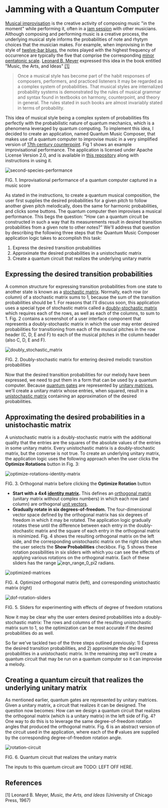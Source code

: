 # Jamming with a Quantum Computer

[Musical improvisation](https://en.wikipedia.org/wiki/Musical_improvisation) is the creative activity of composing music "in the moment" while performing it, often in a [jam session](https://en.wikipedia.org/wiki/Jam_session) with other musicians. Although composing and performing music is a creative process, the underlying musical style informs the probabilities of note and rhytym choices that the musician makes. For example, when improvising in the style of [twelve-bar blues](https://en.wikipedia.org/wiki/Twelve-bar_blues), the notes played with the highest frequency of occurrence are typically the five that comprise the corresponding [minor pentatonic scale](https://en.wikipedia.org/wiki/Pentatonic_scale#Minor_pentatonic_scale). [Leonard B. Meyer](https://en.wikipedia.org/wiki/Leonard_B._Meyer) expressed this idea in the book entitled "Music, the Arts, and Ideas" [[1]](#references)

> Once a musical style has become part of the habit responses of composers, performers, and practiced listeners it may be regarded as a complex system of probabilities. That musical styles are internalized probability systems is demonstrated by the rules of musical grammar and syntax found in textbooks on harmony, counterpoint, and theory in general. The rules stated in such books are almost invariably stated in terms of probability. 

This idea of musical style being a complex system of probabilities fits perfectly with the probabilistic nature of quantum mechanics, which is a phenomena leveraged by quantum computing. To implement this idea, I decided to create an application, named Quantum Music Composer, that makes use of a quantum computer to improvise music in a very simplified version of [17th century counterpoint](https://en.wikipedia.org/wiki/Counterpoint). Fig 1 shows an example improvisational performance. The application is licensed under Apache License Version 2.0, and is available in [this repository](https://github.com/JavaFXpert/quantum-toy-piano) along with instructions in using it. 

![second-species-performance](second-species-performance.png)

FIG. 1. Improvisational performance of a quantum computer captured in a music score 

As stated in the instructions, to create a quantum musical composition, the user first supplies the desired probabilities for a given pitch to follow another given pitch melodically, does the same for harmonic probabilities, and clicks some buttons. The quantum computer then improvises a musical performance. This begs the question: "How can a quantum circuit be constructed in such a way that its measurements result in desired transition probabilities from a given note to other notes?" We'll address that question by describing the following three steps that the Quantum Music Composer application logic takes to accomplish this task:

1. Express the desired transition probabilities
2. Approximate the desired probabilities in a unistochastic matrix
3. Create a quantum circuit that realizes the underlying unitary matrix

## Expressing the desired transition probabilities

A common structure for expressing transition probabilities from one state to another state is known as a [stochastic matrix](https://en.wikipedia.org/wiki/Stochastic_matrix). Normally, each row (or column) of a stochastic matrix sums to 1, because the sum of the transition probabilities should be 1. For reasons that I'll discuss soon, this application uses a special type of stochastic matrix called a [doubly-stochastic matrix](https://en.wikipedia.org/wiki/Doubly_stochastic_matrix) which requires each of the rows, as well as each of the columns, to sum to 1. Fig. 2 contains a screenshot of a user interface component that represents a doubly-stochastic matrix in which the user may enter desired probabilities for transitioning from each of the musical pitches in the row header (C, D, E and F) to each of the musical pitches in the column header (also C, D, E and F).

![doubly_stochastic_matrix](doubly_stochastic_matrix.png)

FIG. 2. Doubly-stochastic matrix for entering desired melodic transition probabilities

Now that the desired transition probabilities for our melody have been expressed, we need to put them in a form that can be used by a quantum computer. Because [quantum gates](https://en.wikipedia.org/wiki/Quantum_logic_gate) are represented by [unitary matrices](https://en.wikipedia.org/wiki/Unitary_matrix), we'll create a unitary matrix whose entries, when squared, result in a [unistochastic matrix](https://en.wikipedia.org/wiki/Unistochastic_matrix) containing an approximation of the desired probabilities. 

## Approximating the desired probabilities in a unistochastic matrix

A unistochastic matrix is a doubly-stochastic matrix with the additional quality that the entries are the squares of the absolute values of the entries in some unitary matrix. Every unistochastic matrix is a doubly-stochastic matrix, but the converse is not true. To create an underlying unitary matrix, the application logic uses the following approach when the user clicks the **Optimize Rotations** button in Fig. 3:

![optimize-rotations-identity-matrix](optimize-rotations-identity-matrix.png)

FIG. 3. Orthogonal matrix before clicking the **Optimize Rotation** button

- **Start with a 4x4 [identity matrix](https://en.wikipedia.org/wiki/Identity_matrix).** This defines an [orthogonal matrix](https://en.wikipedia.org/wiki/Orthogonal_matrix) (unitary matrix without complex numbers) in which each row (and column) are orthogonal [unit vectors](https://en.wikipedia.org/wiki/Unit_vector). 
- **Gradually rotate in six degrees-of-freedom.** The four-dimensional vector space defined by the orthogonal matrix has six degrees of freedom in which it may be rotated. The application logic gradually rotates these until the difference between each entry in the doubly-stochastic matrix and the square of each entry in the orthogonal matrix is minimized. Fig. 4 shows the resulting orthogonal matrix on the left side, and the corresponding unistochastic matrix on the right side when the user selects the **Show Probabilities** checkbox. Fig. 5 shows these rotation possibilities in six sliders with which you can see the effects of applying various rotations on the orthogonal matrix. Each of these sliders has the range ![eqn_range_0_pi2](eqn_range_0_pi2.gif) radians.

![optimized-matrices](optimized-matrices.png)

FIG. 4. Optimized orthogonal matrix (left), and corresponding unistochastic matrix (right)

![dof-rotation-sliders](dof-rotation-sliders.png)

FIG. 5. Sliders for experimenting with effects of degree of freedom rotations

Now it may be clear why the user enters desired probabilities into a doubly-stochastic matrix: The rows and columns of the resulting unistochastic matrix sum to 1, so the optimization can be most accurate if the desired probabilities do as well.

So far we've tackled two of the three steps outlined previously: 1) Express the desired transition probabilities, and 2) approximate the desired probabilities in a unistochastic matrix. In the remaining step we'll create a quantum circuit that may be run on a quantum computer so it can improvise a melody. 

## Creating a quantum circuit that realizes the underlying unitary matrix

As mentioned earlier, quantum gates are represented by unitary matrices. Given a unitary matrix, a circuit that realizes it can be designed. The question now becomes: How can we design a quantum circuit that realizes the orthogonal matrix (which is a unitary matrix) in the left side of Fig. 4? One way to do this is to leverage the same degree-of-freedom rotation angles that produced the orthogonal matrix. Fig. 6 is an abstract version of the circuit used in the application, where each of the **𝜃** values are supplied by the corresponding degree-of-freedom rotation angle.

![rotation-circuit](rotation-circuit.png)

FIG. 6. Quantum circuit that realizes the unitary matrix

The inputs to this quantum circuit are TODO: LEFT OFF HERE.

## References

[1] Leonard B. Meyer, *Music, the Arts, and Ideas* (University of Chicago Press, 1967)